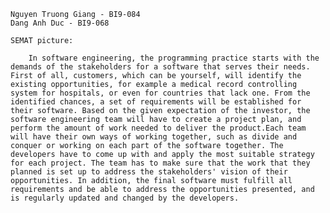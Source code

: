 	Nguyen Truong Giang - BI9-084
	Dang Anh Duc - BI9-068

	SEMAT picture:

		In software engineering, the programming practice starts with the demands of the stakeholders for a software that serves their needs. First of all, customers, which can be yourself, will identify the existing opportunities, for example a medical record controlling system for hospitals, or even for countries that lack one. From the identified chances, a set of requirements will be established for their software. Based on the given expectation of the investor, the software engineering team will have to create a project plan, and perform the amount of work needed to deliver the product.Each team will have their own ways of working together, such as divide and conquer or working on each part of the software together. The developers have to come up with and apply the most suitable strategy for each project. The team has to make sure that the work that they planned is set up to address the stakeholders' vision of their opportunities. In addition, the final software must fulfill all requirements and be able to address the opportunities presented, and is regularly updated and changed by the developers.